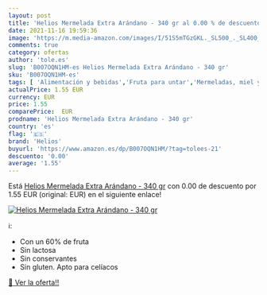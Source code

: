 ```yaml
---
layout: post
title: 'Helios Mermelada Extra Arándano - 340 gr al 0.00 % de descuento'
date: 2021-11-16 19:59:36
image: 'https://m.media-amazon.com/images/I/51S5mTGzGKL._SL500_._SL400_.jpg'
comments: true
category: ofertas
author: 'tole.es'
slug: 'B007OQN1HM-es Helios Mermelada Extra Arándano - 340 gr'
sku: 'B007OQN1HM-es'
tags: [ 'Alimentación y bebidas','Fruta para untar','Mermeladas, miel y pastas para untar','helios','mermelada', ]
actualPrice: 1.55 EUR
currency: EUR
price: 1.55
comparePrice:  EUR
prodname: 'Helios Mermelada Extra Arándano - 340 gr'
country: 'es'
flag: '🇪🇸'
brand: 'Helios'
buyurl: 'https://www.amazon.es/dp/B007OQN1HM/?tag=tolees-21'
descuento: '0.00'
average: '1.55'
---
```


Está [Helios Mermelada Extra Arándano - 340 gr](https://www.amazon.es/dp/B007OQN1HM/?tag=tolees-21) con 0.00 de descuento por 1.55 EUR (original:  EUR) en el siguiente enlace!

[![Helios Mermelada Extra Arándano - 340 gr](https://m.media-amazon.com/images/I/51S5mTGzGKL._SL500_._SL400_.jpg)](https://www.amazon.es/dp/B007OQN1HM/?tag=tolees-21)

ℹ️:

- Con un 60% de fruta
- Sin lactosa
- Sin conservantes
- Sin gluten. Apto para celíacos

[🛒 Ver la oferta!!](https://www.amazon.es/dp/B007OQN1HM/?tag=tolees-21)
